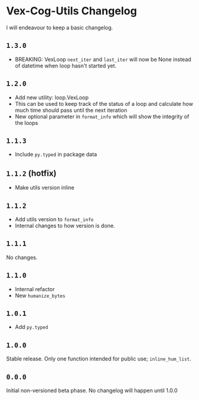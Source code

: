 # Vex-Cog-Utils Changelog

I will endeavour to keep a basic changelog.

## ``1.3.0``

- BREAKING: VexLoop ``next_iter`` and ``last_iter`` will now be None instead of datetime when loop hasn't started yet.

## ``1.2.0``

- Add new utility: loop.VexLoop
- This can be used to keep track of the status of a loop and calculate how much time should pass until the next iteration
- New optional parameter in ``format_info`` which will show the integrity of the loops

## ``1.1.3``

- Include ``py.typed`` in package data

## ``1.1.2`` (hotfix)

- Make utils version inline

## ``1.1.2``

- Add utils version to ``format_info``
- Internal changes to how version is done.

## ``1.1.1``

No changes.

## ``1.1.0``

- Internal refactor
- New ``humanize_bytes``

## ``1.0.1``

- Add ``py.typed``

## ``1.0.0``

Stable release. Only one function intended for public use; ``inline_hum_list``.

## ``0.0.0``

Initial non-versioned beta phase. No changelog will happen until 1.0.0
